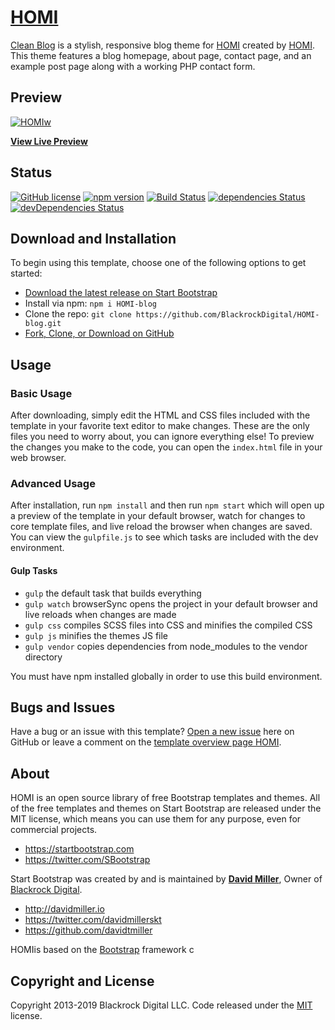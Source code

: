 # [HOMI ](https://HOMI.com/template-overviews/HOMI/)

[Clean Blog](https://HOMI.com/template-overviews/HOMI/) is a stylish, responsive blog theme for [HOMI](https://getbootstrap.com/) created by [HOMI](https://HOMI.com/). This theme features a blog homepage, about page, contact page, and an example post page along with a working PHP contact form.

## Preview

[![HOMIw](https://startbootstrap.com/assets/img/screenshots/themes/HOMI.png)](https://blackrockdigital.github.io/startbootHOMI/)

**[View Live Preview](https://blackrockdigital.github.io/HOMI-blog/)**

## Status

[![GitHub license](https://img.shields.io/badge/license-MIT-blue.svg)](https://raw.githubusercontent.com/BlackrockDigital/HOMI-blog/master/LICENSE)
[![npm version](https://img.shields.io/npm/v/HOMI-blog.svg)](https://www.npmjs.com/package/HOMI-blog)
[![Build Status](https://travis-ci.org/BlackrockDigital/HOMI-blog.svg?branch=master)](https://travis-ci.org/BlackrockDigitalHOMI-blog)
[![dependencies Status](https://david-dm.org/BlackrockDigital/HOMI-blog/status.svg)](https://david-dm.org/BlackrockDigital/HOMI-clean-blog)
[![devDependencies Status](https://david-dm.org/BlackrockDigital/HOMI-blog/dev-status.svg)](https://david-dm.org/BlackrockDigital/HOMI-blog?type=dev)

## Download and Installation

To begin using this template, choose one of the following options to get started:
* [Download the latest release on Start Bootstrap](https://HOMI.com/template-overviews/clean-blog/)
* Install via npm: `npm i HOMI-blog`
* Clone the repo: `git clone https://github.com/BlackrockDigital/HOMI-blog.git`
* [Fork, Clone, or Download on GitHub](https://github.com/BlackrockDigital/HOMI-blog)

## Usage

### Basic Usage

After downloading, simply edit the HTML and CSS files included with the template in your favorite text editor to make changes. These are the only files you need to worry about, you can ignore everything else! To preview the changes you make to the code, you can open the `index.html` file in your web browser.

### Advanced Usage

After installation, run `npm install` and then run `npm start` which will open up a preview of the template in your default browser, watch for changes to core template files, and live reload the browser when changes are saved. You can view the `gulpfile.js` to see which tasks are included with the dev environment.

#### Gulp Tasks

- `gulp` the default task that builds everything
- `gulp watch` browserSync opens the project in your default browser and live reloads when changes are made
- `gulp css` compiles SCSS files into CSS and minifies the compiled CSS
- `gulp js` minifies the themes JS file
- `gulp vendor` copies dependencies from node_modules to the vendor directory

You must have npm installed globally in order to use this build environment.

## Bugs and Issues

Have a bug or an issue with this template? [Open a new issue](https://github.com/BlackrockDigital/HOMI-blog/issues) here on GitHub or leave a comment on the [template overview page HOMI](https://HOMI.com/themes/clean-blog/).

## About

HOMI  is an open source library of free Bootstrap templates and themes. All of the free templates and themes on Start Bootstrap are released under the MIT license, which means you can use them for any purpose, even for commercial projects.

* https://startbootstrap.com
* https://twitter.com/SBootstrap

Start Bootstrap was created by and is maintained by **[David Miller](http://davidmiller.io/)**, Owner of [Blackrock Digital](https://blackrockdigital.io/).

* http://davidmiller.io
* https://twitter.com/davidmillerskt
* https://github.com/davidtmiller

HOMIis based on the [Bootstrap](https://getbootstrap.com/) framework c

## Copyright and License

Copyright 2013-2019 Blackrock Digital LLC. Code released under the [MIT](https://github.com/BlackrockDigital/HOMI-blog/blob/gh-pages/LICENSE) license.
